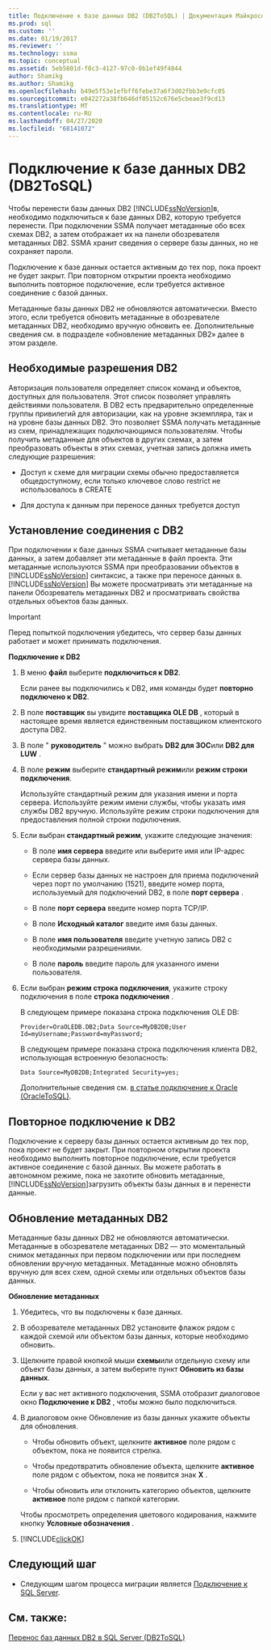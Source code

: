 ```yaml
---
title: Подключение к базе данных DB2 (DB2ToSQL) | Документация Майкрософт
ms.prod: sql
ms.custom: ''
ms.date: 01/19/2017
ms.reviewer: ''
ms.technology: ssma
ms.topic: conceptual
ms.assetid: 5eb5801d-f0c3-4127-97c0-0b1ef49f4844
author: Shamikg
ms.author: Shamikg
ms.openlocfilehash: b49e5f53e1efbff6febe37a6f3d02fbb3e9cfc05
ms.sourcegitcommit: e042272a38fb646df05152c676e5cbeae3f9cd13
ms.translationtype: MT
ms.contentlocale: ru-RU
ms.lasthandoff: 04/27/2020
ms.locfileid: "68141072"
---
```

# <a name="connecting-to-db2-database-db2tosql"></a>Подключение к базе данных DB2 (DB2ToSQL)
Чтобы перенести базы данных DB2 [!INCLUDE[ssNoVersion](../../includes/ssnoversion-md.md)]в, необходимо подключиться к базе данных DB2, которую требуется перенести. При подключении SSMA получает метаданные обо всех схемах DB2, а затем отображает их на панели обозревателя метаданных DB2. SSMA хранит сведения о сервере базы данных, но не сохраняет пароли.  
  
Подключение к базе данных остается активным до тех пор, пока проект не будет закрыт. При повторном открытии проекта необходимо выполнить повторное подключение, если требуется активное соединение с базой данных.  
  
Метаданные базы данных DB2 не обновляются автоматически. Вместо этого, если требуется обновить метаданные в обозревателе метаданных DB2, необходимо вручную обновить ее. Дополнительные сведения см. в подразделе «обновление метаданных DB2» далее в этом разделе.  
  
## <a name="required-db2-permissions"></a>Необходимые разрешения DB2  
Авторизация пользователя определяет список команд и объектов, доступных для пользователя. Этот список позволяет управлять действиями пользователя. В DB2 есть предварительно определенные группы привилегий для авторизации, как на уровне экземпляра, так и на уровне базы данных DB2. Это позволяет SSMA получать метаданные из схем, принадлежащих подключающимся пользователям. Чтобы получить метаданные для объектов в других схемах, а затем преобразовать объекты в этих схемах, учетная запись должна иметь следующие разрешения:  
  
-   Доступ к схеме для миграции схемы обычно предоставляется общедоступному, если только ключевое слово restrict не использовалось в CREATE  
  
-   Для доступа к данным при переносе данных требуется доступ  
  
## <a name="establishing-a-connection-to-db2"></a>Установление соединения с DB2  
При подключении к базе данных SSMA считывает метаданные базы данных, а затем добавляет эти метаданные в файл проекта. Эти метаданные используются SSMA при преобразовании объектов в [!INCLUDE[ssNoVersion](../../includes/ssnoversion-md.md)] синтаксис, а также при переносе данных в. [!INCLUDE[ssNoVersion](../../includes/ssnoversion-md.md)] Вы можете просматривать эти метаданные на панели Обозреватель метаданных DB2 и просматривать свойства отдельных объектов базы данных.  
  
> [!IMPORTANT]  
> Перед попыткой подключения убедитесь, что сервер базы данных работает и может принимать подключения.  
  
**Подключение к DB2**  
  
1.  В меню **файл** выберите **подключиться к DB2**.  
  
    Если ранее вы подключились к DB2, имя команды будет **повторно подключено к DB2**.  
  
2.  В поле **поставщик** вы увидите **поставщика OLE DB** , который в настоящее время является единственным поставщиком клиентского доступа DB2.  
  
3.  В поле " **руководитель** " можно выбрать **DB2 для ЗОС**или **DB2 для LUW** .  
  
4.  В поле **режим** выберите **стандартный режим**или **режим строки подключения**.  
  
    Используйте стандартный режим для указания имени и порта сервера. Используйте режим имени службы, чтобы указать имя службы DB2 вручную. Используйте режим строки подключения для предоставления полной строки подключения.  
  
5.  Если выбран **стандартный режим**, укажите следующие значения:  
  
    -   В поле **имя сервера** введите или выберите имя или IP-адрес сервера базы данных.  
  
    -   Если сервер базы данных не настроен для приема подключений через порт по умолчанию (1521), введите номер порта, используемый для подключений DB2, в поле **порт сервера** .  
  
    -   В поле **порт сервера** введите номер порта TCP/IP.  
  
    -   В поле **Исходный каталог** введите имя базы данных.  
  
    -   В поле **имя пользователя** введите учетную запись DB2 с необходимыми разрешениями.  
  
    -   В поле **пароль** введите пароль для указанного имени пользователя.  
  
6.  Если выбран **режим строка подключения**, укажите строку подключения в поле **строка подключения** .  
  
    В следующем примере показана строка подключения OLE DB:  
  
    `Provider=OraOLEDB.DB2;Data Source=MyDB2DB;User Id=myUsername;Password=myPassword;`  
  
    В следующем примере показана строка подключения клиента DB2, использующая встроенную безопасность:  
  
    `Data Source=MyDB2DB;Integrated Security=yes;`  
  
    Дополнительные сведения см. [в статье подключение к Oracle &#40;OracleToSQL&#41;](../../ssma/oracle/connect-to-oracle-oracletosql.md).  
  
## <a name="reconnecting-to-db2"></a>Повторное подключение к DB2  
Подключение к серверу базы данных остается активным до тех пор, пока проект не будет закрыт. При повторном открытии проекта необходимо выполнить повторное подключение, если требуется активное соединение с базой данных. Вы можете работать в автономном режиме, пока не захотите обновить метаданные, [!INCLUDE[ssNoVersion](../../includes/ssnoversion-md.md)]загрузить объекты базы данных в и перенести данные.  
  
## <a name="refreshing-db2-metadata"></a>Обновление метаданных DB2  
Метаданные базы данных DB2 не обновляются автоматически. Метаданные в обозревателе метаданных DB2 — это моментальный снимок метаданных при первом подключении или при последнем обновлении вручную метаданных. Метаданные можно обновлять вручную для всех схем, одной схемы или отдельных объектов базы данных.  
  
**Обновление метаданных**  
  
1.  Убедитесь, что вы подключены к базе данных.  
  
2.  В обозревателе метаданных DB2 установите флажок рядом с каждой схемой или объектом базы данных, которые необходимо обновить.  
  
3.  Щелкните правой кнопкой мыши **схемы**или отдельную схему или объект базы данных, а затем выберите пункт **Обновить из базы данных**.  
  
    Если у вас нет активного подключения, SSMA отобразит диалоговое окно **Подключение к DB2** , чтобы можно было подключиться.  
  
4.  В диалоговом окне Обновление из базы данных укажите объекты для обновления.  
  
    -   Чтобы обновить объект, щелкните **активное** поле рядом с объектом, пока не появится стрелка.  
  
    -   Чтобы предотвратить обновление объекта, щелкните **активное** поле рядом с объектом, пока не появится знак **X** .  
  
    -   Чтобы обновить или отклонить категорию объектов, щелкните **активное** поле рядом с папкой категории.  
  
    Чтобы просмотреть определения цветового кодирования, нажмите кнопку **Условные обозначения** .  
  
5.  [!INCLUDE[clickOK](../../includes/clickok-md.md)]  
  
## <a name="next-step"></a>Следующий шаг  
  
-   Следующим шагом процесса миграции является [Подключение к SQL Server](https://msdn.microsoft.com/b59803cb-3cc6-41cc-8553-faf90851410e).  
  
## <a name="see-also"></a>См. также:  
[Перенос баз данных DB2 в SQL Server &#40;DB2ToSQL&#41;](../../ssma/db2/migrating-db2-databases-to-sql-server-db2tosql.md)  
  
